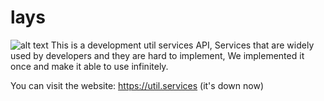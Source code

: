 # lays
![alt text](https://ibb.co/cjU9mp)
This is a development util services API, Services that are widely used by developers and they are hard to implement, We implemented it once and make it able to use infinitely.

You can visit the website: https://util.services (it's down now)

